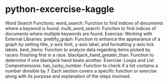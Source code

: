 # python-excercise-kaggle
Word Search Functions:
word_search: Function to find indices of documents where a keyword is found.
multi_word_search: Function to find indices of documents where multiple keywords are found.
Exercise: Working with External Libraries:
prettify_graph: Function to enhance the appearance of a graph by setting title, y-axis limit, y-axis label, and formatting y-axis tick labels.
best_items: Function to analyze data regarding items picked by racers finishing first in a race.
blackjack_hand_greater_than: Function to determine if one blackjack hand beats another.
Exercise: Loops and List Comprehensions:
has_lucky_number: Function to check if a list contains a number divisible by 7.
Each section covers a specific function or exercise along with its purpose and explanation of the steps involved.
